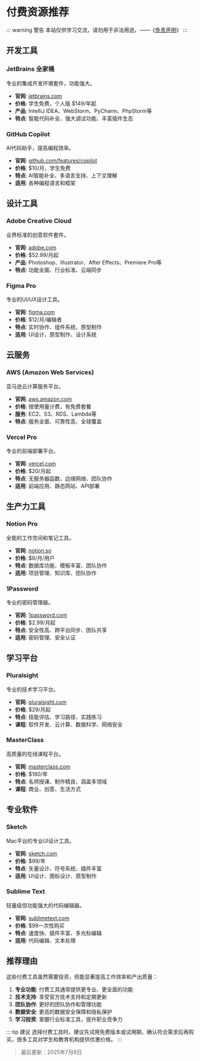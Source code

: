 # 付费资源推荐

::: warning 警告
本站仅供学习交流，请勿用于非法用途。——《[免责声明](/disclaimer)》
:::

## 开发工具

### JetBrains 全家桶
专业的集成开发环境套件，功能强大。

- **官网**: [jetbrains.com](https://www.jetbrains.com)
- **价格**: 学生免费，个人版 $149/年起
- **产品**: IntelliJ IDEA、WebStorm、PyCharm、PhpStorm等
- **特点**: 智能代码补全、强大调试功能、丰富插件生态

### GitHub Copilot
AI代码助手，提高编程效率。

- **官网**: [github.com/features/copilot](https://github.com/features/copilot)
- **价格**: $10/月，学生免费
- **特点**: AI智能补全、多语言支持、上下文理解
- **适用**: 各种编程语言和框架

## 设计工具

### Adobe Creative Cloud
业界标准的创意软件套件。

- **官网**: [adobe.com](https://www.adobe.com)
- **价格**: $52.99/月起
- **产品**: Photoshop、Illustrator、After Effects、Premiere Pro等
- **特点**: 功能全面、行业标准、云端同步

### Figma Pro
专业的UI/UX设计工具。

- **官网**: [figma.com](https://www.figma.com)
- **价格**: $12/月/编辑者
- **特点**: 实时协作、组件系统、原型制作
- **适用**: UI设计、原型制作、设计系统

## 云服务

### AWS (Amazon Web Services)
亚马逊云计算服务平台。

- **官网**: [aws.amazon.com](https://aws.amazon.com)
- **价格**: 按使用量计费，有免费套餐
- **服务**: EC2、S3、RDS、Lambda等
- **特点**: 服务全面、可靠性高、全球覆盖

### Vercel Pro
专业的前端部署平台。

- **官网**: [vercel.com](https://vercel.com)
- **价格**: $20/月起
- **特点**: 无服务器函数、边缘网络、团队协作
- **适用**: 前端应用、静态网站、API部署

## 生产力工具

### Notion Pro
全能的工作空间和笔记工具。

- **官网**: [notion.so](https://www.notion.so)
- **价格**: $8/月/用户
- **特点**: 数据库功能、模板丰富、团队协作
- **适用**: 项目管理、知识库、团队协作

### 1Password
专业的密码管理器。

- **官网**: [1password.com](https://1password.com)
- **价格**: $2.99/月起
- **特点**: 安全性高、跨平台同步、团队共享
- **适用**: 密码管理、安全认证

## 学习平台

### Pluralsight
专业的技术学习平台。

- **官网**: [pluralsight.com](https://www.pluralsight.com)
- **价格**: $29/月起
- **特点**: 技能评估、学习路径、实践练习
- **课程**: 软件开发、云计算、数据科学、网络安全

### MasterClass
高质量的在线课程平台。

- **官网**: [masterclass.com](https://www.masterclass.com)
- **价格**: $180/年
- **特点**: 名师授课、制作精良、涵盖多领域
- **课程**: 商业、创意、生活方式

## 专业软件

### Sketch
Mac平台的专业UI设计工具。

- **官网**: [sketch.com](https://www.sketch.com)
- **价格**: $99/年
- **特点**: 矢量设计、符号系统、插件丰富
- **适用**: UI设计、图标设计、原型制作

### Sublime Text
轻量级但功能强大的代码编辑器。

- **官网**: [sublimetext.com](https://www.sublimetext.com)
- **价格**: $99一次性购买
- **特点**: 速度快、插件丰富、多光标编辑
- **适用**: 代码编辑、文本处理

## 推荐理由

这些付费工具虽然需要投资，但能显著提高工作效率和产出质量：

1. **专业功能**: 付费工具通常提供更专业、更全面的功能
2. **技术支持**: 享受官方技术支持和定期更新
3. **团队协作**: 更好的团队协作和管理功能
4. **数据安全**: 更高的数据安全保障和隐私保护
5. **学习投资**: 掌握行业标准工具，提升职业竞争力

::: tip 建议
选择付费工具时，建议先试用免费版本或试用期，确认符合需求后再购买。很多工具对学生和教育机构提供优惠价格。
:::

> 最后更新：2025年7月8日

